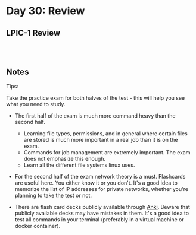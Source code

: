 # Day 30: Review

## LPIC-1 Review
<br></br>

## Notes

Tips:

Take the practice exam for both halves of the test - this will help you see what you need to study.

* The first half of the exam is much more command heavy than the second half.
  * Learning file types, permissions, and in general where certain files are stored is much more important in a real job than it is on the exam.
  * Commands for job management are extremely important. The exam does not emphasize this enough.
  * Learn all the different file systems linux uses.

* For the second half of the exam network theory is a must. Flashcards are useful here. You either know it or you don't. It's a good idea to memorize the list of IP addresses for private networks, whether you're planning to take the test or not.

* There are flash card decks publicly available through [Anki](https://apps.ankiweb.net). Beware that publicly available decks may have mistakes in them. It's a good idea to test all commands in your terminal (preferably in a virtual machine or docker container).
